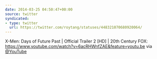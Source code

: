 ```yaml
---
date: 2014-03-25 04:50:47+00:00
source: twitter
syndicated:
- type: twitter
  url: https://twitter.com/roytang/statuses/448321070680920064/
---
```


X-Men: Days of Future Past | Official Trailer 2 [HD] | 20th Century FOX: https://www.youtube.com/watch?v=6acRHWnfZAE&feature=youtu.be via [@YouTube](https://twitter.com/YouTube/)